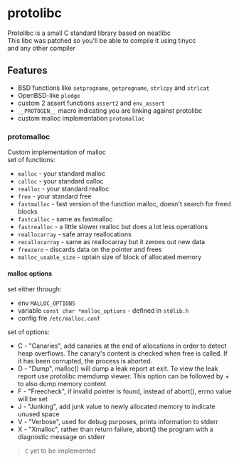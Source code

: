 # protolibc

Protolibc is a small C standard library based on neatlibc <br>
This libc was patched so you'll be able to compile it using tinycc <br>
and any other compiler

## Features
- BSD functions like `setprogname`, `getprogname`, `strlcpy` and `strlcat`
- OpenBSD-like `pledge`
- custom 2 assert functions `assert2` and `env_assert`
- `__PROTOGEN__` macro indicating you are linking against protolibc
- custom malloc implementation `protomalloc`

### protomalloc
Custom implementation of malloc<br>
set of functions:
- `malloc` - your standard malloc
- `calloc` - your standard calloc
- `realloc` - your standard realloc
- `free` - your standard free
- `fastmalloc` - fast version of the function malloc, doesn't search for freed blocks
- `fastcalloc` - same as fastmalloc
- `fastrealloc` - a little slower realloc but does a lot less operations
- `reallocarray` - safe array reallocations
- `recallocarray` - same as reallocarray but it zeroes out new data
- `freezero` - discards data on the pointer and frees
- `malloc_usable_size` - optain size of block of allocated memory

#### malloc options

set either through:
- env `MALLOC_OPTIONS`
- variable `const char *malloc_options` - defined in `stdlib.h`
- config file `/etc/malloc.conf`

set of options:
- C - "Canaries", add canaries at the end of allocations in order to detect heap overflows. The canary's content is checked when free is called. If it has been corrupted, the process is aborted.
- D - "Dump", malloc() will dump a leak report at exit. To view the leak report use protolibc memdump viewer. This option can be followed by + to also dump memory content
- F - "Freecheck", if invalid pointer is found, instead of abort(), errno value will be set
- J - "Junking", add junk value to newly allocated memory to indicate unused space
- V - "Verbose", used for debug purposes, prints information to stderr
- X - "Xmalloc", rather than return failure, abort() the program with a diagnostic message on stderr

> `C` yet to be implemented
